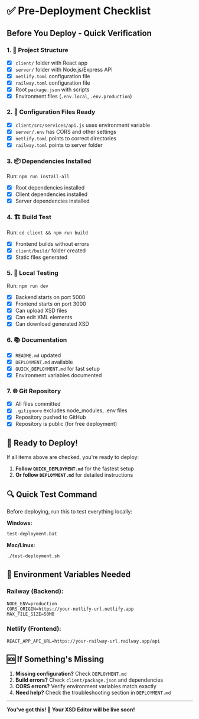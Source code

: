 # ✅ Pre-Deployment Checklist

## Before You Deploy - Quick Verification

### 1. 📁 Project Structure
- [x] `client/` folder with React app
- [x] `server/` folder with Node.js/Express API
- [x] `netlify.toml` configuration file
- [x] `railway.toml` configuration file
- [x] Root `package.json` with scripts
- [x] Environment files (`.env.local`, `.env.production`)

### 2. 🔧 Configuration Files Ready
- [x] `client/src/services/api.js` uses environment variable
- [x] `server/.env` has CORS and other settings
- [x] `netlify.toml` points to correct directories
- [x] `railway.toml` points to server folder

### 3. 📦 Dependencies Installed
Run: `npm run install-all`
- [x] Root dependencies installed
- [x] Client dependencies installed  
- [x] Server dependencies installed

### 4. 🏗️ Build Test
Run: `cd client && npm run build`
- [x] Frontend builds without errors
- [x] `client/build/` folder created
- [x] Static files generated

### 5. 🧪 Local Testing
Run: `npm run dev`
- [x] Backend starts on port 5000
- [x] Frontend starts on port 3000
- [x] Can upload XSD files
- [x] Can edit XML elements
- [x] Can download generated XSD

### 6. 📚 Documentation
- [x] `README.md` updated
- [x] `DEPLOYMENT.md` available
- [x] `QUICK_DEPLOYMENT.md` for fast setup
- [x] Environment variables documented

### 7. 🌐 Git Repository
- [x] All files committed
- [x] `.gitignore` excludes node_modules, .env files
- [x] Repository pushed to GitHub
- [x] Repository is public (for free deployment)

## 🚀 Ready to Deploy!

If all items above are checked, you're ready to deploy:

1. **Follow `QUICK_DEPLOYMENT.md`** for the fastest setup
2. **Or follow `DEPLOYMENT.md`** for detailed instructions

## 🔍 Quick Test Command

Before deploying, run this to test everything locally:

**Windows:**
```bash
test-deployment.bat
```

**Mac/Linux:**
```bash
./test-deployment.sh
```

## 📝 Environment Variables Needed

### Railway (Backend):
```
NODE_ENV=production
CORS_ORIGIN=https://your-netlify-url.netlify.app
MAX_FILE_SIZE=50MB
```

### Netlify (Frontend):
```
REACT_APP_API_URL=https://your-railway-url.railway.app/api
```

## 🆘 If Something's Missing

1. **Missing configuration?** Check `DEPLOYMENT.md`
2. **Build errors?** Check `client/package.json` and dependencies
3. **CORS errors?** Verify environment variables match exactly
4. **Need help?** Check the troubleshooting section in `DEPLOYMENT.md`

---
**You've got this! 🎯 Your XSD Editor will be live soon!**
